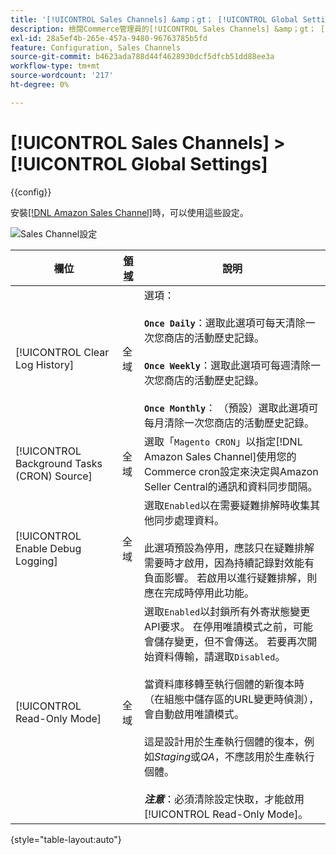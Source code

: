 ```yaml
---
title: '[!UICONTROL Sales Channels] &amp；gt； [!UICONTROL Global Settings]'
description: 檢閱Commerce管理員的[!UICONTROL Sales Channels] &amp；gt； [!UICONTROL Global Settings]頁面上的組態設定。
exl-id: 28a5ef4b-265e-457a-9480-96763785b5fd
feature: Configuration, Sales Channels
source-git-commit: b4623ada788d44f4628930dcf5dfcb51dd88ee3a
workflow-type: tm+mt
source-wordcount: '217'
ht-degree: 0%

---
```


# [!UICONTROL Sales Channels] > [!UICONTROL Global Settings]

{{config}}

安裝[[!DNL Amazon Sales Channel]](https://experienceleague.adobe.com/docs/commerce-channels/amazon/getting-started/install.html?lang=zh-Hant)時，可以使用這些設定。

![Sales Channel設定](./assets/config-sales-channel-global-settings.png)<!-- zoom -->

| 欄位 | [領域](../getting-started/websites-stores-views.md#scope-settings) | 說明 |
|-----|---------|------|
| [!UICONTROL Clear Log History] | 全域 | 選項：<br/><br/>**`Once Daily`**：選取此選項可每天清除一次您商店的活動歷史記錄。<br/><br/>**`Once Weekly`**：選取此選項可每週清除一次您商店的活動歷史記錄。<br/><br/>**`Once Monthly`**： （預設）選取此選項可每月清除一次您商店的活動歷史記錄。 |
| [!UICONTROL Background Tasks (CRON) Source] | 全域 | 選取「`Magento CRON`」以指定[!DNL Amazon Sales Channel]使用您的Commerce cron設定來決定與Amazon Seller Central的通訊和資料同步間隔。 |
| [!UICONTROL Enable Debug Logging] | 全域 | 選取`Enabled`以在需要疑難排解時收集其他同步處理資料。<br/><br/>此選項預設為停用，應該只在疑難排解需要時才啟用，因為持續記錄對效能有負面影響。 若啟用以進行疑難排解，則應在完成時停用此功能。 |
| [!UICONTROL Read-Only Mode] | 全域 | 選取`Enabled`以封鎖所有外寄狀態變更API要求。 在停用唯讀模式之前，可能會儲存變更，但不會傳送。 若要再次開始資料傳輸，請選取`Disabled`。<br/><br/>當資料庫移轉至執行個體的新復本時（在組態中儲存區的URL變更時偵測），會自動啟用唯讀模式。<br/><br/>這是設計用於生產執行個體的復本，例如&#x200B;_Staging_&#x200B;或&#x200B;_QA_，不應該用於生產執行個體。<br/><br/>**_注意&#x200B;_**：必須清除設定快取，才能啟用[!UICONTROL Read-Only Mode]。 |

{style="table-layout:auto"}
